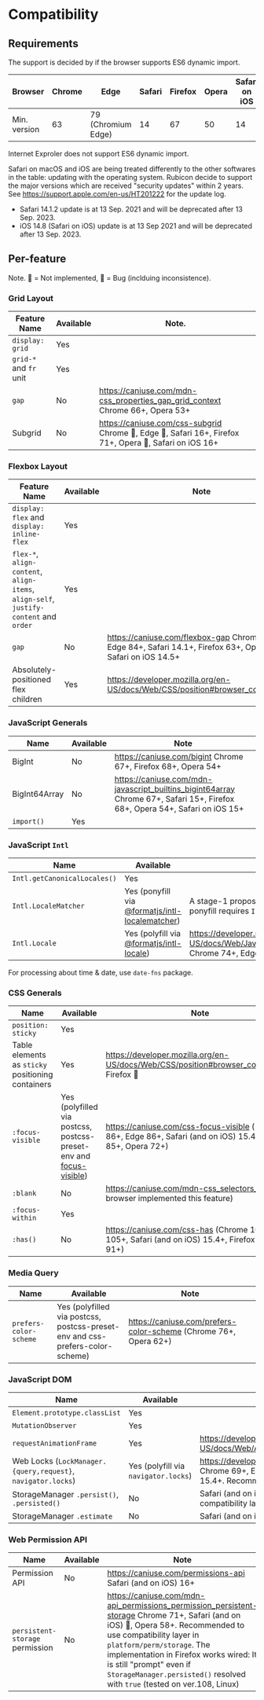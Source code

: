 # Compatibility

## Requirements

The support is decided by if the browser supports ES6 dynamic import.

| Browser      | Chrome | Edge               | Safari | Firefox | Opera | Safari on iOS |
|--------------|--------|--------------------|--------|---------|-------|---------------|
| Min. version | 63     | 79 (Chromium Edge) | 14     | 67      | 50    | 14            |

Internet Exproler does not support ES6 dynamic import.

Safari on macOS and iOS are being treated differently to the other softwares in the table: updating with the operating system. Rubicon decide to support the major versions which are received "security updates" within 2 years. See https://support.apple.com/en-us/HT201222 for the update log.

- Safari 14.1.2 update is at 13 Sep. 2021 and will be deprecated after 13 Sep. 2023.
- iOS 14.8 (Safari on iOS) update is at 13 Sep 2021 and will be deprecated after 13 Sep. 2023.

## Per-feature

Note. 🚫 = Not implemented, 🐛 = Bug (inclduing inconsistence).

### Grid Layout

| Feature Name           | Available | Note.                                                                                                    |
|------------------------|-----------|----------------------------------------------------------------------------------------------------------|
| `display: grid`        | Yes       |                                                                                                          |
| `grid-*` and `fr` unit | Yes       |                                                                                                          |
| `gap`                  | No        | https://caniuse.com/mdn-css_properties_gap_grid_context Chrome 66+, Opera 53+                            |
| Subgrid                | No        | https://caniuse.com/css-subgrid Chrome 🚫, Edge 🚫, Safari 16+, Firefox 71+, Opera 🚫, Safari on iOS 16+ |

### Flexbox Layout

| Feature Name                                                                          | Available | Note                                                                                                             |
|---------------------------------------------------------------------------------------|-----------|------------------------------------------------------------------------------------------------------------------|
| `display: flex` and `display: inline-flex`                                            | Yes       |                                                                                                                  |
| `flex-*`, `align-content`, `align-items`, `align-self`, `justify-content` and `order` | Yes       |                                                                                                                  |
| `gap`                                                                                 | No        | https://caniuse.com/flexbox-gap Chrome 84+, Edge 84+, Safari 14.1+, Firefox 63+, Opera 70+ , Safari on iOS 14.5+ |
| Absolutely-positioned flex children                                                   | Yes       | https://developer.mozilla.org/en-US/docs/Web/CSS/position#browser_compatibility                                  |

### JavaScript Generals

| Name          | Available | Note                                                                                                                        |
|---------------|-----------|-----------------------------------------------------------------------------------------------------------------------------|
| BigInt        | No        | https://caniuse.com/bigint Chrome 67+, Firefox 68+, Opera 54+                                                               |
| BigInt64Array | No        | https://caniuse.com/mdn-javascript_builtins_bigint64array Chrome 67+, Safari 15+, Firefox 68+, Opera 54+, Safari on iOS 15+ |
| `import()`    | Yes       |                                                                                                                             |


### JavaScript `Intl`

| Name                         | Available                                                                                                | Note                                                                                                                                                            |
|------------------------------|----------------------------------------------------------------------------------------------------------|-----------------------------------------------------------------------------------------------------------------------------------------------------------------|
| `Intl.getCanonicalLocales()` | Yes                                                                                                      |                                                                                                                                                                 |
| `Intl.LocaleMatcher`         | Yes (ponyfill via [@formatjs/intl-localematcher](https://formatjs.io/docs/polyfills/intl-localematcher)) | A stage-1 proposal, https://github.com/tc39/proposal-intl-localematcher, The ponyfill requires `Intl.Locale` polyfill.                                          |
| `Intl.Locale`                | Yes (polyfill via [@formatjs/intl-locale](https://formatjs.io/docs/polyfills/intl-locale))               | https://developer.mozilla.org/en-US/docs/Web/JavaScript/Reference/Global_Objects/Intl/Locale#browser_compatibility Chrome 74+, Edge 79+, Firefox 75+, Opera 62+ |

For processing about time & date, use `date-fns` package.

### CSS Generals

| Name                                              | Available                                                                                                   | Note                                                                                                             |
|---------------------------------------------------|-------------------------------------------------------------------------------------------------------------|------------------------------------------------------------------------------------------------------------------|
| `position: sticky`                                | Yes                                                                                                         |                                                                                                                  |
| Table elements as `sticky` positioning containers | Yes                                                                                                         | https://developer.mozilla.org/en-US/docs/Web/CSS/position#browser_compatibility Firefox 🐛                       |
| `:focus-visible`                                  | Yes (polyfilled via postcss, postcss-preset-env and [focus-visible](https://github.com/WICG/focus-visible)) | https://caniuse.com/css-focus-visible ( Chrome 86+, Edge 86+, Safari (and on iOS) 15.4+, Firefox 85+, Opera 72+) |
| `:blank`                                          | No                                                                                                          | https://caniuse.com/mdn-css_selectors_blank (No browser implemented this feature)                                |
| `:focus-within`                                   | Yes                                                                                                         |                                                                                                                  |
| `:has()`                                          | No                                                                                                          | https://caniuse.com/css-has (Chrome 105+, Edge 105+, Safari (and on iOS) 15.4+, Firefox 🚫, Opera 91+)           |

### Media Query
| Name                   | Available                                                                     | Note                                                             |
|------------------------|-------------------------------------------------------------------------------|------------------------------------------------------------------|
| `prefers-color-scheme` | Yes (polyfilled via postcss, postcss-preset-env and css-prefers-color-scheme) | https://caniuse.com/prefers-color-scheme (Chrome 76+, Opera 62+) |

### JavaScript DOM

| Name                                                         | Available                            | Note                                                                                                                                                                                              |
|--------------------------------------------------------------|--------------------------------------|---------------------------------------------------------------------------------------------------------------------------------------------------------------------------------------------------|
| `Element.prototype.classList`                                | Yes                                  |                                                                                                                                                                                                   |
| `MutationObserver`                                           | Yes                                  |                                                                                                                                                                                                   |
| `requestAnimationFrame`                                      | Yes                                  | https://developer.mozilla.org/en-US/docs/Web/API/window/requestAnimationFrame#browser_compatibility                                                                                               |
| Web Locks (`LockManager.{query,request}`, `navigator.locks`) | Yes (polyfill via `navigator.locks`) | https://developer.mozilla.org/en-US/docs/Web/API/Web_Locks_API Chrome 69+, Edge 79+, Firefox 96+, Opera 56+, Safari and Safari on iOS 15.4+. Recommend to use `synchronised` from `common/locks`. |
| StorageManager `.persist()`, `.persisted()`                  | No                                   | Safari (and on iOS) 15.2+. For the `persisted`, Recommended to use compatibility layer in `platform/perm/storage`                                                                                 |
| StorageManager `.estimate`                                   | No                                   | Safari (and on iOS) 🚫                                                                                                                                                                            |


### Web Permission API

| Name                            | Available | Note                                                                                                                                                                                                                                                                                                                                         |
|---------------------------------|-----------|----------------------------------------------------------------------------------------------------------------------------------------------------------------------------------------------------------------------------------------------------------------------------------------------------------------------------------------------|
| Permission API                  | No        | https://caniuse.com/permissions-api Safari (and on iOS) 16+                                                                                                                                                                                                                                                                                  |
| `persistent-storage` permission | No        | https://caniuse.com/mdn-api_permissions_permission_persistent-storage Chrome 71+, Safari (and on iOS) 🚫, Opera 58+. Recommended to use compatibility layer in `platform/perm/storage`. The implementation in Firefox works wired: It is still "prompt" even if `StorageManager.persisted()` resolved with `true` (tested on ver.108, Linux) |
